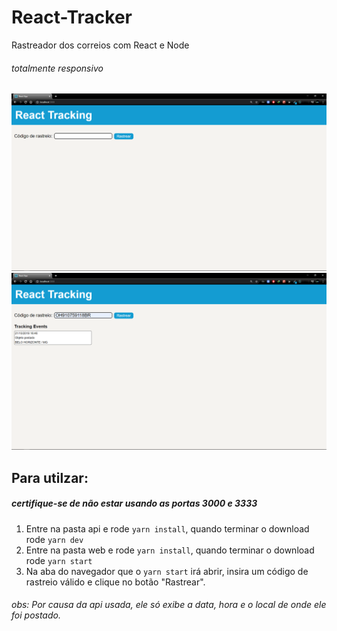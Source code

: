 # React-Tracker
Rastreador dos correios com React e Node
###### totalmente responsivo
<img src="./blank.png"/>
<img src="./example.png"/>

## Para utilzar:

##### certifique-se de não estar usando as portas 3000 e 3333

1. Entre na pasta api e rode ```yarn install```, quando terminar o download rode ```yarn dev```
2. Entre na pasta web e rode ```yarn install```, quando terminar o download rode ```yarn start```
3. Na aba do navegador que o ```yarn start``` irá abrir, insira um código de rastreio válido e clique no botão "Rastrear".  

###### obs: Por causa da api usada, ele só exibe a data, hora e o local de onde ele foi postado.
